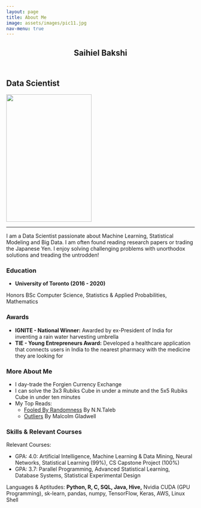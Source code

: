 ```yaml
---
layout: page
title: About Me
image: assets/images/pic11.jpg
nav-menu: true
---
```


<!-- Main -->
<div id="main" class="alt">
<!--<span class="image right"> </span> 
<img src="{% link assets/images/profile_1.png %}" alt="" style="width:228px;height:340px;" />-->
<!-- One -->
<section id="one">
	<div class="inner">

<!-- Content -->
<div class="row">
	<div class="6u 12u$(small)">
		<header class="major">
			<h1>Saihiel Bakshi</h1>
		</header>
<h2 id="content">Data Scientist</h2>
	</div>
	<div class="6u$ 12u$(small)">
	<img src="{% link assets/images/profile_1.png %}" alt="" style="width:228px;height:340px;vertical-align:top" />
	</div>
</div>
<hr class="major" />
<p>I am a Data Scientist passionate about Machine Learning, Statistical Modeling and Big Data. I am often found reading research papers or trading the Japanese Yen. I enjoy solving challenging problems with unorthodox solutions and treading the untrodden! </p>
  
<div class="row">
	<div class="4u 12u$(medium)">
		<h3>Education</h3>
			<div class="box">
			<ul class="icons"> <li class="icon fa-graduation-cap"> <b> University of Toronto (2016 - 2020) </b> </li>
			</ul>
			Honors BSc Computer Science, Statistics & Applied Probabilities, Mathematics
			</div>
	</div>
	<div class="4u 12u$(medium)">
		<h3>Awards</h3>
		<div class="box">
			<ul>
			<li><b>IGNITE - National Winner:</b> Awarded by ex-President of India for inventing a rain water harvesting umbrella</li>
			<li><b>TIE - Young Entrepreneurs Award:</b> Developed a healthcare application that connects users in India to the nearest pharmacy with the medicine they are looking for</li>
			</ul>
		</div>
	</div>
	<div class="4u$ 12u$(medium)">
		<h3>More About Me</h3>
		<div class="box">
			<ul>
				<li>I day-trade the Forgien Currency Exchange </li>
				<li>I can solve the 3x3 Rubiks Cube in under a minute and the 5x5 Rubiks Cube in under ten minutes</li>
			<li>My Top Reads:
				<ul>
				<li><a href="https://www.amazon.ca/Fooled-Randomness-Hidden-Chance-Markets/dp/0812975219/ref=tmm_pap_swatch_0?_encoding=UTF8&qid=1590645861&sr=8-1"> Fooled By Randomness</a> By N.N.Taleb</li>
				<li><a href="https://www.amazon.ca/Outliers-The-Story-of-Success/dp/B0725FVLG5/ref=sr_1_1?keywords=outliers&qid=1590645846&sr=8-1"> Outliers</a> By Malcolm Gladwell</li>
				</ul>
			</li>
			</ul>
		</div>
	</div>
</div>
<!-- Box -->
<h3>Skills & Relevant Courses</h3>
<div class="box">
	Relevant Courses:
	<ul>
	<li>GPA: 4.0: Artificial Intelligence, Machine Learning & Data Mining, Neural Networks, Statistical Learning (99%), CS Capstone Project (100%)</li>
	<li>GPA: 3.7: Parallel Programming, Advanced Statistical Learning, Database Systems, Statistical Experimental Design </li>
	</ul>
	Languages & Aptitudes: <b>Python, R, C, SQL, Java, Hive,</b> Nvidia CUDA (GPU Programming), sk-learn, pandas, numpy, TensorFlow, Keras, AWS, Linux Shell
</div>
